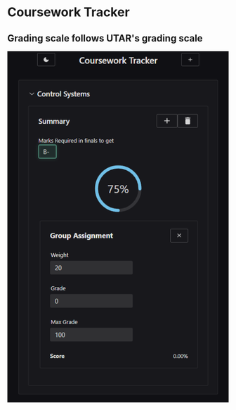# Coursework Tracker
## Grading scale follows UTAR's grading scale

<p align="center">
  <img src="image/README/1655194837522.png" />
</p>